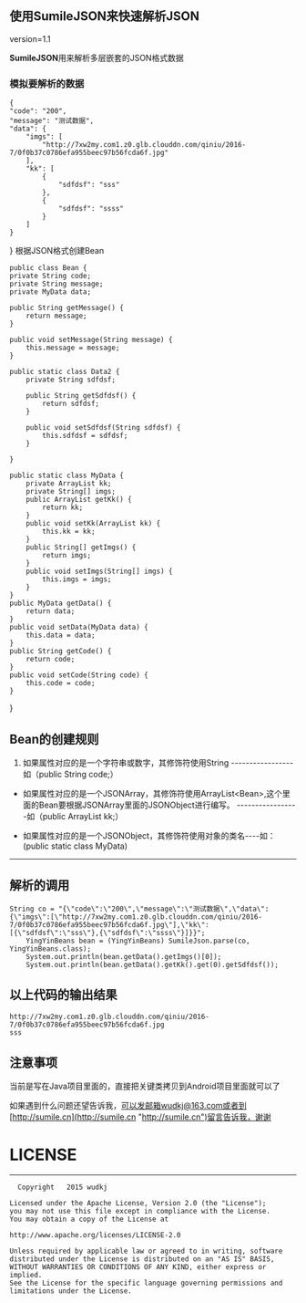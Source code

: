 ## 使用SumileJSON来快速解析JSON ##
version=1.1

**SumileJSON**用来解析多层嵌套的JSON格式数据 

### 模拟要解析的数据 ###
    {
    "code": "200",
    "message": "测试数据",
    "data": {
        "imgs": [
            "http://7xw2my.com1.z0.glb.clouddn.com/qiniu/2016-7/0f0b37c0786efa955beec97b56fcda6f.jpg"
        ],
        "kk": [
            {
                "sdfdsf": "sss"
            },
            {
                "sdfdsf": "ssss"
            }
        ]
    }
}
根据JSON格式创建Bean

    public class Bean {
    private String code;
    private String message;
    private MyData data;
 
    public String getMessage() {
        return message;
    }
 
    public void setMessage(String message) {
        this.message = message;
    }
 
    public static class Data2 {
        private String sdfdsf;
 
        public String getSdfdsf() {
            return sdfdsf;
        }
 
        public void setSdfdsf(String sdfdsf) {
            this.sdfdsf = sdfdsf;
        }
 
    }
 
    public static class MyData {
        private ArrayList kk;
        private String[] imgs;
        public ArrayList getKk() {
            return kk;
        }
        public void setKk(ArrayList kk) {
            this.kk = kk;
        }
        public String[] getImgs() {
            return imgs;
        }
        public void setImgs(String[] imgs) {
            this.imgs = imgs;
        }
    }
    public MyData getData() {
        return data;
    }
    public void setData(MyData data) {
        this.data = data;
    }
    public String getCode() {
        return code;
    }
    public void setCode(String code) {
        this.code = code;
    }
}

## Bean的创建规则 ##


1. 如果属性对应的是一个字符串或数字，其修饰符使用String
-----------------如（public String code;）

- 如果属性对应的是一个JSONArray，其修饰符使用ArrayList<Bean\>,这个里面的Bean要根据JSONArray里面的JSONObject进行编写。
-----------------如（public ArrayList<Bean2> kk;）

- 如果属性对应的是一个JSONObject，其修饰符使用对象的类名----如：(public static class MyData)
- ---------------
## 解析的调用 ##
    String co = "{\"code\":\"200\",\"message\":\"测试数据\",\"data\":{\"imgs\":[\"http://7xw2my.com1.z0.glb.clouddn.com/qiniu/2016-7/0f0b37c0786efa955beec97b56fcda6f.jpg\"],\"kk\":[{\"sdfdsf\":\"sss\"},{\"sdfdsf\":\"ssss\"}]}}";
        YingYinBeans bean = (YingYinBeans) SumileJson.parse(co, YingYinBeans.class);
        System.out.println(bean.getData().getImgs()[0]);
        System.out.println(bean.getData().getKk().get(0).getSdfdsf());

## 以上代码的输出结果 ##
    http://7xw2my.com1.z0.glb.clouddn.com/qiniu/2016-7/0f0b37c0786efa955beec97b56fcda6f.jpg
	sss
## 注意事项 ##
当前是写在Java项目里面的，直接把关键类拷贝到Android项目里面就可以了

如果遇到什么问题还望告诉我，可以发邮箱wudkj@163.com或者到[http://sumile.cn](http://sumile.cn "http://sumile.cn")留言告诉我，谢谢

# LICENSE #
----------
      Copyright   2015 wudkj
    
    Licensed under the Apache License, Version 2.0 (the "License");
    you may not use this file except in compliance with the License.
    You may obtain a copy of the License at
    
    http://www.apache.org/licenses/LICENSE-2.0
    
    Unless required by applicable law or agreed to in writing, software
    distributed under the License is distributed on an "AS IS" BASIS,
    WITHOUT WARRANTIES OR CONDITIONS OF ANY KIND, either express or implied.
    See the License for the specific language governing permissions and
    limitations under the License.